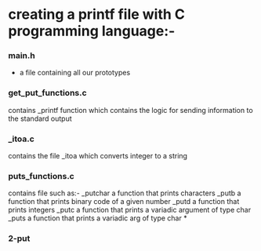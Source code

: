 # creating a printf file with C programming language:-

### main.h
- a file containing all our prototypes

### get_put_functions.c
contains _printf function which contains the logic for sending information to the standard output

### _itoa.c
contains the file _itoa which converts integer to a string

### puts_functions.c
contains file such as:- _putchar a function that prints characters
			_putb a function that prints binary code of a given number
			_putd a function that prints integers
			_putc a function that prints a variadic argument of type char
			_puts a function that prints a variadic arg of type char *

### 2-put
